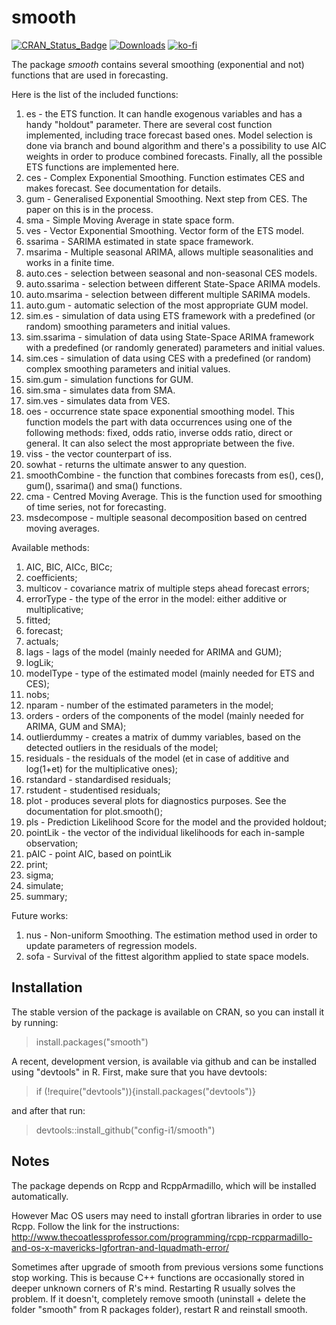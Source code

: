 # smooth
[![CRAN_Status_Badge](http://www.r-pkg.org/badges/version/smooth)](https://cran.r-project.org/package=smooth)
[![Downloads](http://cranlogs.r-pkg.org/badges/smooth)](https://cran.r-project.org/package=smooth)
[![ko-fi](https://ivan.svetunkov.ru/ko-fi.png)](https://ko-fi.com/G2G51C4C4)

The package _smooth_ contains several smoothing (exponential and not) functions that are used in forecasting.

Here is the list of the included functions:

1. es - the ETS function. It can handle exogenous variables and has a handy "holdout" parameter. There are several cost function implemented, including trace forecast based ones. Model selection is done via branch and bound algorithm and there's a possibility to use AIC weights in order to produce combined forecasts. Finally, all the possible ETS functions are implemented here.
2. ces - Complex Exponential Smoothing. Function estimates CES and makes forecast. See documentation for details.
3. gum - Generalised Exponential Smoothing. Next step from CES. The paper on this is in the process.
4. sma - Simple Moving Average in state space form.
5. ves - Vector Exponential Smoothing. Vector form of the ETS model.
6. ssarima - SARIMA estimated in state space framework.
7. msarima - Multiple seasonal ARIMA, allows multiple seasonalities and works in a finite time.
8. auto.ces - selection between seasonal and non-seasonal CES models.
9. auto.ssarima - selection between different State-Space ARIMA models.
10. auto.msarima - selection between different multiple SARIMA models.
11. auto.gum - automatic selection of the most appropriate GUM model.
12. sim.es - simulation of data using ETS framework with a predefined (or random) smoothing parameters and initial values.
13. sim.ssarima - simulation of data using State-Space ARIMA framework with a predefined (or randomly generated) parameters and initial values.
14. sim.ces - simulation of data using CES with a predefined (or random) complex smoothing parameters and initial values.
15. sim.gum - simulation functions for GUM.
16. sim.sma - simulates data from SMA.
17. sim.ves - simulates data from VES.
18. oes - occurrence state space exponential smoothing model. This function models the part with data occurrences using one of the following methods: fixed, odds ratio, inverse odds ratio, direct or general. It can also select the most appropriate between the five.
19. viss - the vector counterpart of iss.
20. sowhat - returns the ultimate answer to any question.
21. smoothCombine - the function that combines forecasts from es(), ces(), gum(), ssarima() and sma() functions.
22. cma - Centred Moving Average. This is the function used for smoothing of time series, not for forecasting.
23. msdecompose - multiple seasonal decomposition based on centred moving averages.

Available methods:

1. AIC, BIC, AICc, BICc;
2. coefficients;
3. multicov - covariance matrix of multiple steps ahead forecast errors;
4. errorType - the type of the error in the model: either additive or multiplicative;
5. fitted;
6. forecast;
7. actuals;
8. lags - lags of the model (mainly needed for ARIMA and GUM);
9. logLik;
10. modelType - type of the estimated model (mainly needed for ETS and CES);
11. nobs;
12. nparam - number of the estimated parameters in the model;
13. orders - orders of the components of the model (mainly needed for ARIMA, GUM and SMA);
14. outlierdummy - creates a matrix of dummy variables, based on the detected outliers in the residuals of the model;
15. residuals - the residuals of the model (et in case of additive and log(1+et) for the multiplicative ones);
16. rstandard - standardised residuals;
17. rstudent - studentised residuals;
17. plot - produces several plots for diagnostics purposes. See the documentation for plot.smooth();
19. pls - Prediction Likelihood Score for the model and the provided holdout;
20. pointLik - the vector of the individual likelihoods for each in-sample observation;
21. pAIC - point AIC, based on pointLik
22. print;
23. sigma;
24. simulate;
25. summary;

Future works:

1. nus - Non-uniform Smoothing. The estimation method used in order to update parameters of regression models.
2. sofa - Survival of the fittest algorithm applied to state space models.


## Installation

The stable version of the package is available on CRAN, so you can install it by running:
> install.packages("smooth")

A recent, development version, is available via github and can be installed using "devtools" in R. First, make sure that you have devtools:
> if (!require("devtools")){install.packages("devtools")}

and after that run:
> devtools::install_github("config-i1/smooth")

## Notes

The package depends on Rcpp and RcppArmadillo, which will be installed automatically.

However Mac OS users may need to install gfortran libraries in order to use Rcpp. Follow the link for the instructions: http://www.thecoatlessprofessor.com/programming/rcpp-rcpparmadillo-and-os-x-mavericks-lgfortran-and-lquadmath-error/

Sometimes after upgrade of smooth from previous versions some functions stop working. This is because C++ functions are occasionally stored in deeper unknown corners of R's mind. Restarting R usually solves the problem. If it  doesn't, completely remove smooth (uninstall + delete the folder "smooth" from R packages folder), restart R and reinstall smooth.
